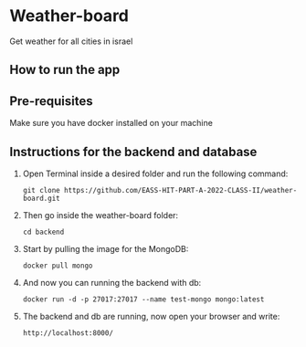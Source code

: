 # Weather-board
Get weather for all cities in israel

## How to run the app
## Pre-requisites

Make sure you have docker installed on your machine

## Instructions for the backend and database 
1. Open Terminal inside a desired folder and run the following command:
   ```
   git clone https://github.com/EASS-HIT-PART-A-2022-CLASS-II/weather-board.git
   ```
   
2. Then go inside the weather-board folder:
   ```
   cd backend
   ```
   
3. Start by pulling the image for the MongoDB:
   ```
   docker pull mongo
   ```
   
4. And now you can running the backend with db:
   ```
   docker run -d -p 27017:27017 --name test-mongo mongo:latest
   ```
5. The backend and db are running, now open your browser and write:
   ```
   http://localhost:8000/
   ```

   
